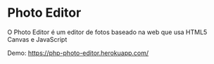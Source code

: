 # Photo Editor
O Photo Editor é um editor de fotos baseado na web que usa HTML5 Canvas e JavaScript

Demo: https://php-photo-editor.herokuapp.com/
